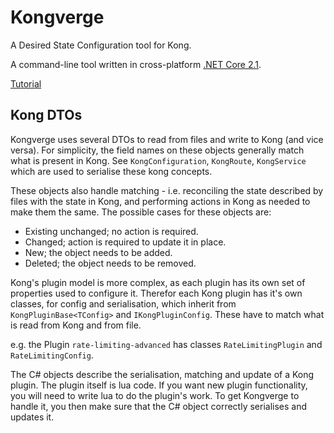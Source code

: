 # Kongverge

A Desired State Configuration tool for Kong.

A command-line tool written in cross-platform [.NET Core 2.1](http://dot.net).

[Tutorial](Tutorial.md)

## Kong DTOs

Kongverge uses several DTOs to read from files and write to Kong (and vice versa). For simplicity, the field names on these objects generally match what is present in Kong. See `KongConfiguration`, `KongRoute`, `KongService` which are used to serialise these kong concepts.

These objects also handle matching - i.e. reconciling the state described by files with the state in Kong, and performing actions in Kong as needed to make them the same. The possible cases for these objects are:

* Existing unchanged; no action is required.
* Changed; action is required to update it in place.
* New; the object needs to be added.
* Deleted; the object needs to be removed.

Kong's plugin model is more complex, as each plugin has its own set of properties used to configure it.  Therefor each Kong plugin has it's own classes,
for config and serialisation, which inherit from `KongPluginBase<TConfig>` and `IKongPluginConfig`. These have to match what is read from Kong and from file.

e.g. the Plugin `rate-limiting-advanced` has classes `RateLimitingPlugin` and `RateLimitingConfig`.

The C# objects describe the serialisation, matching and update of a Kong plugin. The plugin itself is lua code. If you want new plugin functionality, you will need to write lua to do the plugin's work. To get Kongverge to handle it, you then make sure that the C# object correctly serialises and updates it.
